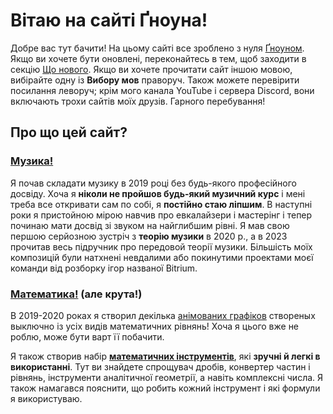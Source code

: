 # Вітаю на сайті Ґноуна!

Добре вас тут бачити! На цьому сайті все зроблено з нуля [Ґноуном](#about-gnoun). Якщо ви хочете бути оновлені, переконайтесь в тем, щоб заходити в секцію [Що нового](/sup). Якщо ви хочете прочитати сайт іншою мовою, вибірайте одну із **Вибору мов** праворуч. Також можете перевірити посилання леворуч; крім мого канала YouTube і сервера Discord, вони включають трохи сайтів моїх друзів. Гарного перебування!

## Про що цей сайт?

### [Музика!](music)

<div class="flex flex-row space-x-1 gap-5">

<MdImage img="titles/music.png" width=300 height=300></MdImage>

<div>

Я почав складати музику в 2019 році без будь-якого професійного досвіду. Хоча я **ніколи не пройшов будь-який музичний курс** і мені треба все откривати сам по собі, я **постійно стаю ліпшим**. В наступні роки я пристойною мірою навчив про евкалайзери і мастерінг і тепер починаю мати досвід зі звуком на найглибшим рівні. Я мав свою першою серйозною зустріч з **теорію музики** в 2020 р., а в 2023 прочитав весь підручник про передовой теорії музики. Більшість моїх композицій були натхнені невдалими або покинутими проектами моєї команди від розборку ігор названої Bitrium.

</div>

</div>

### [Математика!](math) (але крута!)

<div class="flex flex-row space-x-1 gap-5">

<div>

В 2019-2020 роках я створил декілька [анімованих графіков](math/graphs) створеных выключно із усіх видів математичних рівнянь! Хоча я цього вже не роблю, може бути варт її побачити.

Я також створив набір **[математичних інструментів](math/tools)**, які **зручні й легкі в використанні**. Тут ви знайдете спрощувач дробів, конвертер частин і рівнянь, інструменти аналітичної геометрії, а навіть комплексні числа. Я також намагався пояснити, що робить кожний інструмент і які формули я використуваю.

</div>

<iframe :src="`https://www.desmos.com/calculator/yttzkmfol6?embed`" frameborder="0" class="border my-2" style="width: 400px; height: 300px;" />

</div>

</div>

### [Самоудосконалення](other/tbp)

<div class="flex flex-row space-x-1 gap-5">

<MdImage img="titles/early-works.png" width=300 height=300></MdImage>

<div>

Ви незадоволенні **шукаючи покращення і ніколи не почуваючи задоволеним?** Вважайте коротку візиту в мої примітки з дослідження самоудосконалення. Я намагався з усіх сил скласти разом багато інформацій в стислу структуру, щоб запобігти спусканнюся в кролячи норі, котрі часто виявляються незадовільними і непродуктивними.

Ці примітки повинні допомогти поліпшити управління часом, здоров'я, креативність, мотивацію, впевненість, дисципліну, комунікацію, організацію і результативність. Якщо ви все ще виявляєтесь незадоволенними, заохочуваю вас поділітися думкою або навіть допомогти поліпшити проект.

</div>

</div>

### [Оповідання](other/writing)

<div class="flex flex-row space-x-1 gap-5">

Інша швидко ростуча частина мого сайта жертвувана письму. **Поки що, на жаль, я пишу тільки польською мовою**, але вірю, що мої ростучі мовні вміння скоро мене дозволять зробити моє письмо більш доступним.

<MdImage img="titles/duck.png" width=300 height=300></MdImage>

</div>

## Як створився цей сайт?

Сайт зроблений передовою рамкою названну **Nuxt.js** з хостінгом на **GitHub Pages**. Спочатку я написав його в HTML, але мій брат [BeetMacol](https://beetmacol.com) переписав його тому, що він не міг того витримати. На разі я вже вільно рухаюсь в коді й додаю більшість контенту самостійно, зі значно меншою допомогою.

Дизайн сайта — моя власна оригінальна ідея.

## Хто Ґноун?

Існує про це [ціла секція](other/about), але коротко, я індивідуаліст з великом цінуванням музики, особливо елекронної і класичної. Я також дуже цікавлюсь математикою, отже мені можно назвати «матемузукантом», але це не все. Від молодості я також дуже ціквалюсь мовами, що я вірю досить видиме кількістю мов, на які я перекладаю цей сайт, поки що все самостійно. Мій інтерес дизайном спричиняв, що я зацікавився програмуванням і недавно створив цілою систему організації у Пайтоні (хоча з немалою допомогою [BeetMacol](https://beetmacol.com), знову). Хоча я дуже аналітичний, я не відмовляюсь зі креативними діяльністями, чого найкращим прикладом музика, але крім того я також [пишу](other/stories) (хоча досі неперекладнено, польською мовою), [творю світ](other/livuluria) (хоча досі я не знаю що з ним зробити), штучну мову (ця сама проблема), настільну гру, Майнкрафтну карту, і трішки рисую. Я доповняю мою креативність дослідженнями на різні теми, а адже я протягом років дійсно зацікавився самоудосконаленням, я нині намагаюсь перевірити майше усі, а моя єдина межа — час.

### Контакт

- Discord: Gnoun#6012
